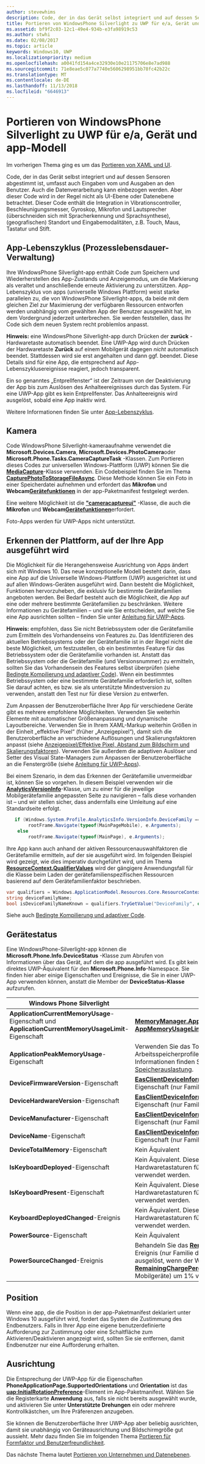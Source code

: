 ```yaml
---
author: stevewhims
description: Code, der in das Gerät selbst integriert und auf dessen Sensoren abgestimmt ist, umfasst auch Eingaben vom und Ausgaben an den Benutzer.
title: Portieren von WindowsPhone Silverlight zu UWP für e/a, Gerät und app-Modell "
ms.assetid: bf9f2c03-12c1-49e4-934b-e3fa98919c53
ms.author: stwhi
ms.date: 02/08/2017
ms.topic: article
keywords: Windows10, UWP
ms.localizationpriority: medium
ms.openlocfilehash: a0041fd154a4ce32930e10e21175706e8e7ad988
ms.sourcegitcommit: 71e8eae5c077a7740e5606298951bb78fc42b22c
ms.translationtype: MT
ms.contentlocale: de-DE
ms.lasthandoff: 11/13/2018
ms.locfileid: "6646913"
---
```

#  <a name="porting-windowsphone-silverlight-to-uwp-for-io-device-and-app-model"></a>Portieren von WindowsPhone Silverlight zu UWP für e/a, Gerät und app-Modell


Im vorherigen Thema ging es um das [Portieren von XAML und UI](wpsl-to-uwp-porting-xaml-and-ui.md).

Code, der in das Gerät selbst integriert und auf dessen Sensoren abgestimmt ist, umfasst auch Eingaben vom und Ausgaben an den Benutzer. Auch die Datenverarbeitung kann einbezogen werden. Aber dieser Code wird in der Regel nicht als UI-Ebene oder Datenebene betrachtet. Dieser Code enthält die Integration in Vibrationscontroller, Beschleunigungsmesser, Gyroskop, Mikrofon und Lautsprecher (überschneiden sich mit Spracherkennung und Sprachsynthese), (geografischen) Standort und Eingabemodalitäten, z.B. Touch, Maus, Tastatur und Stift.

## <a name="application-lifecycle-process-lifetime-management"></a>App-Lebenszyklus (Prozesslebensdauer-Verwaltung)

Ihre WindowsPhone Silverlight-app enthält Code zum Speichern und Wiederherstellen des App-Zustands und Anzeigemodus, um die Markierung als veraltet und anschließende erneute Aktivierung zu unterstützen. App-Lebenszyklus von apps (universelle Windows Plattform) weist starke parallelen zu, die von WindowsPhone Silverlight-apps, da beide mit dem gleichen Ziel zur Maximierung der verfügbaren Ressourcen entworfen werden unabhängig vom gewählten App der Benutzer ausgewählt hat, im dem Vordergrund jederzeit unterbrechen. Sie werden feststellen, dass Ihr Code sich dem neuen System recht problemlos anpasst.

**Hinweis:**  eine WindowsPhone Silverlight-app durch Drücken der **zurück** -Hardwaretaste automatisch beendet. Eine UWP-App wird durch Drücken der Hardwaretaste **Zurück** auf einem Mobilgerät dagegen *nicht* automatisch beendet. Stattdessen wird sie erst angehalten und dann ggf. beendet. Diese Details sind für eine App, die entsprechend auf App-Lebenszyklusereignisse reagiert, jedoch transparent.

Ein so genanntes „Entprellfenster“ ist der Zeitraum von der Deaktivierung der App bis zum Auslösen des Anhalteereignisses durch das System. Für eine UWP-App gibt es kein Entprellfenster. Das Anhalteereignis wird ausgelöst, sobald eine App inaktiv wird.

Weitere Informationen finden Sie unter [App-Lebenszyklus](https://msdn.microsoft.com/library/windows/apps/mt243287).

## <a name="camera"></a>Kamera

Code WindowsPhone Silverlight-kameraaufnahme verwendet die **Microsoft.Devices.Camera**, **Microsoft.Devices.PhotoCamera**oder **Microsoft.Phone.Tasks.CameraCaptureTask** -Klassen. Zum Portieren dieses Codes zur universellen Windows-Plattform (UWP) können Sie die [**MediaCapture**](https://msdn.microsoft.com/library/windows/apps/br241124)-Klasse verwenden. Ein Codebeispiel finden Sie im Thema [**CapturePhotoToStorageFileAsync**](https://msdn.microsoft.com/library/windows/apps/hh700836). Diese Methode können Sie ein Foto in einer Speicherdatei aufnehmen und erfordert das **Mikrofon** und **Webcam**[**Gerätefunktionen**](https://msdn.microsoft.com/library/windows/apps/dn934747) in der app-Paketmanifest festgelegt werden.

Eine weitere Möglichkeit ist die [**"cameracaptureui"**](https://msdn.microsoft.com/library/windows/apps/br241030) -Klasse, die auch die **Mikrofon** und **Webcam**[**Gerätefunktionen**](https://msdn.microsoft.com/library/windows/apps/dn934747)erfordert.

Foto-Apps werden für UWP-Apps nicht unterstützt.

## <a name="detecting-the-platform-your-app-is-running-on"></a>Erkennen der Plattform, auf der Ihre App ausgeführt wird

Die Möglichkeit für die Herangehensweise Ausrichtung von Apps ändert sich mit Windows 10. Das neue konzeptionelle Modell besteht darin, dass eine App auf die Universelle Windows-Plattform (UWP) ausgerichtet ist und auf allen Windows-Geräten ausgeführt wird. Dann besteht die Möglichkeit, Funktionen hervorzuheben, die exklusiv für bestimmte Gerätefamilien angeboten werden. Bei Bedarf besteht auch die Möglichkeit, die App auf eine oder mehrere bestimmte Gerätefamilien zu beschränken. Weitere Informationen zu Gerätefamilien – und wie Sie entscheiden, auf welche Sie eine App ausrichten sollten – finden Sie unter [Anleitung für UWP-Apps](https://msdn.microsoft.com/library/windows/apps/dn894631).

**Hinweis:**  empfohlen, dass Sie nicht Betriebssystem oder die Gerätefamilie zum Ermitteln des Vorhandenseins von Features zu. Das Identifizieren des aktuellen Betriebssystems oder der Gerätefamilie ist in der Regel nicht die beste Möglichkeit, um festzustellen, ob ein bestimmtes Feature für das Betriebssystem oder die Gerätefamilie vorhanden ist. Anstatt das Betriebssystem oder die Gerätefamilie (und Versionsnummer) zu ermitteln, sollten Sie das Vorhandensein des Features selbst überprüfen (siehe [Bedingte Kompilierung und adaptiver Code](wpsl-to-uwp-porting-to-a-uwp-project.md)). Wenn ein bestimmtes Betriebssystem oder eine bestimmte Gerätefamilie erforderlich ist, sollten Sie darauf achten, es bzw. sie als unterstützte Mindestversion zu verwenden, anstatt den Test nur für diese Version zu entwerfen.

Zum Anpassen der Benutzeroberfläche Ihrer App für verschiedene Geräte gibt es mehrere empfohlene Möglichkeiten. Verwenden Sie weiterhin Elemente mit automatischer Größenanpassung und dynamische Layoutbereiche. Verwenden Sie in Ihrem XAML-Markup weiterhin Größen in der Einheit „effektive Pixel“ (früher „Anzeigepixel“), damit sich die Benutzeroberfläche an verschiedene Auflösungen und Skalierungsfaktoren anpasst (siehe [Anzeigepixel/Effektive Pixel, Abstand zum Bildschirm und Skalierungsfaktoren](wpsl-to-uwp-porting-xaml-and-ui.md)). Verwenden Sie außerdem die adaptiven Auslöser und Setter des Visual State-Managers zum Anpassen der Benutzeroberfläche an die Fenstergröße (siehe [Anleitung für UWP-Apps](https://msdn.microsoft.com/library/windows/apps/dn894631)).

Bei einem Szenario, in dem das Erkennen der Gerätefamilie unvermeidbar ist, können Sie so vorgehen. In diesem Beispiel verwenden wir die [**AnalyticsVersionInfo**](https://msdn.microsoft.com/library/windows/apps/dn960165)-Klasse, um zu einer für die jeweilige Mobilgerätefamilie angepassten Seite zu navigieren – falls diese vorhanden ist – und wir stellen sicher, dass andernfalls eine Umleitung auf eine Standardseite erfolgt.

```csharp
   if (Windows.System.Profile.AnalyticsInfo.VersionInfo.DeviceFamily == "Windows.Mobile")
        rootFrame.Navigate(typeof(MainPageMobile), e.Arguments);
    else
        rootFrame.Navigate(typeof(MainPage), e.Arguments);
```

Ihre App kann auch anhand der aktiven Ressourcenauswahlfaktoren die Gerätefamilie ermitteln, auf der sie ausgeführt wird. Im folgenden Beispiel wird gezeigt, wie dies imperativ durchgeführt wird, und im Thema [**ResourceContext.QualifierValues**](https://msdn.microsoft.com/library/windows/apps/br206071) wird der gängigere Anwendungsfall für die Klasse beim Laden der gerätefamilienspezifischen Ressourcen basierend auf dem Gerätefamilienfaktor beschrieben.

```csharp
var qualifiers = Windows.ApplicationModel.Resources.Core.ResourceContext.GetForCurrentView().QualifierValues;
string deviceFamilyName;
bool isDeviceFamilyNameKnown = qualifiers.TryGetValue("DeviceFamily", out deviceFamilyName);
```

Siehe auch [Bedingte Kompilierung und adaptiver Code](wpsl-to-uwp-porting-to-a-uwp-project.md).

## <a name="device-status"></a>Gerätestatus

Eine WindowsPhone-Silverlight-app können die **Microsoft.Phone.Info.DeviceStatus** -Klasse zum Abrufen von Informationen über das Gerät, auf dem die app ausgeführt wird. Es gibt kein direktes UWP-Äquivalent für den **Microsoft.Phone.Info**-Namespace. Sie finden hier aber einige Eigenschaften und Ereignisse, die Sie in einer UWP-App verwenden können, anstatt die Member der **DeviceStatus-Klasse** aufzurufen.

| Windows Phone Silverlight                                                               | UWP                                                                                                                                                                                                                                                                                                                                |
|-----------------------------------------------------------------------------------------|------------------------------------------------------------------------------------------------------------------------------------------------------------------------------------------------------------------------------------------------------------------------------------------------------------------------------------|
| **ApplicationCurrentMemoryUsage**-Eigenschaft und **ApplicationCurrentMemoryUsageLimit**-Eigenschaft | [**MemoryManager.AppMemoryUsage**](https://msdn.microsoft.com/library/windows/apps/dn633832)-Eigenschaft und [**AppMemoryUsageLimit**](https://msdn.microsoft.com/library/windows/apps/dn633836)-Eigenschaft                                                                                                                                    |
| **ApplicationPeakMemoryUsage**-Eigenschaft                                                 | Verwenden Sie das Tool zur Erstellung von Arbeitsspeicherprofilen in Visual Studio. Weitere Informationen finden Sie unter [Analysieren der Speicherauslastung](http://msdn.microsoft.com/library/windows/apps/dn645469.aspx).                                                                                                                                                                          |
| **DeviceFirmwareVersion**-Eigenschaft                                                      | [**EasClientDeviceInformation.SystemFirmwareVersion**](https://msdn.microsoft.com/library/windows/apps/dn608144)-Eigenschaft (nur Familie der Desktopgeräte)                                                                                                                                                                             |
| **DeviceHardwareVersion**-Eigenschaft                                                      | [**EasClientDeviceInformation.SystemHardwareVersion**](https://msdn.microsoft.com/library/windows/apps/dn608145)-Eigenschaft (nur Familie der Desktopgeräte)                                                                                                                                                                             |
| **DeviceManufacturer**-Eigenschaft                                                         | [**EasClientDeviceInformation.SystemManufacturer**](https://msdn.microsoft.com/library/windows/apps/hh701398)-Eigenschaft (nur Familie der Desktopgeräte)                                                                                                                                                                                |
| **DeviceName**-Eigenschaft                                                                 | [**EasClientDeviceInformation.SystemProductName**](https://msdn.microsoft.com/library/windows/apps/hh701401)-Eigenschaft (nur Familie der Desktopgeräte)                                                                                                                                                                                 |
| **DeviceTotalMemory**-Eigenschaft                                                          | Kein Äquivalent                                                                                                                                                                                                                                                                                                                      |
| **IsKeyboardDeployed**-Eigenschaft                                                         | Kein Äquivalent. Diese Eigenschaft enthält Infos zu Hardwaretastaturen für Mobilgeräte, die nur selten verwendet werden.                                                                                                                                                                                                        |
| **IsKeyboardPresent**-Eigenschaft                                                          | Kein Äquivalent. Diese Eigenschaft enthält Infos zu Hardwaretastaturen für Mobilgeräte, die nur selten verwendet werden.                                                                                                                                                                                                        |
| **KeyboardDeployedChanged**-Ereignis                                                       | Kein Äquivalent. Diese Eigenschaft enthält Infos zu Hardwaretastaturen für Mobilgeräte, die nur selten verwendet werden.                                                                                                                                                                                                        |
| **PowerSource**-Eigenschaft                                                                | Kein Äquivalent                                                                                                                                                                                                                                                                                                                      |
| **PowerSourceChanged**-Ereignis                                                            | Behandeln Sie das [**RemainingChargePercentChanged**](https://msdn.microsoft.com/library/windows/apps/jj207240)-Ereignis (nur Familie der Mobilgeräte). Das Ereignis wird ausgelöst, wenn der Wert der [**RemainingChargePercent**](https://msdn.microsoft.com/library/windows/apps/jj207239)-Eigenschaft (nur Familie der Mobilgeräte) um 1% verkleinert wird. |

## <a name="location"></a>Position

Wenn eine app, die die Position in der app-Paketmanifest deklariert unter Windows 10 ausgeführt wird, fordert das System die Zustimmung des Endbenutzers. Falls in Ihrer App eine eigene benutzerdefinierte Aufforderung zur Zustimmung oder eine Schaltfläche zum Aktivieren/Deaktivieren angezeigt wird, sollten Sie sie entfernen, damit Endbenutzer nur eine Aufforderung erhalten.

## <a name="orientation"></a>Ausrichtung

Die Entsprechung der UWP-App für die Eigenschaften **PhoneApplicationPage.SupportedOrientations** und **Orientation** ist das [**uap:InitialRotationPreference**](https://msdn.microsoft.com/library/windows/apps/dn934798)-Element im App-Paketmanifest. Wählen Sie die Registerkarte **Anwendung** aus, falls sie nicht bereits ausgewählt wurde, und aktivieren Sie unter **Unterstützte Drehungen** ein oder mehrere Kontrollkästchen, um Ihre Präferenzen anzugeben.

Sie können die Benutzeroberfläche Ihrer UWP-App aber beliebig ausrichten, damit sie unabhängig von Geräteausrichtung und Bildschirmgröße gut aussieht. Mehr dazu finden Sie im folgenden Thema [Portieren für Formfaktor und Benutzerfreundlichkeit](wpsl-to-uwp-form-factors-and-ux.md).

Das nächste Thema lautet [Portieren von Unternehmen und Datenebenen](wpsl-to-uwp-business-and-data.md).


